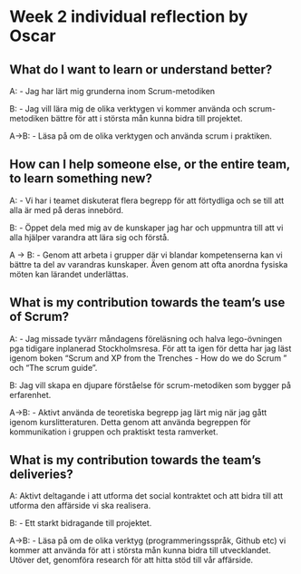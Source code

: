 
# Week 2 individual reflection by Oscar

## What do I want to learn or understand better?

A: - Jag har lärt mig grunderna inom Scrum-metodiken

B: - Jag vill lära mig de olika verktygen vi kommer använda och scrum-metodiken bättre för att i största mån kunna bidra till projektet.

A->B: - Läsa på om de olika verktygen och använda scrum i praktiken.

## How can I help someone else, or the entire team, to learn something new?

A: - Vi har i teamet diskuterat flera begrepp för att förtydliga och se till att alla är med på deras innebörd.

B: - Öppet dela med mig av de kunskaper jag har och uppmuntra till att vi alla hjälper varandra att lära sig och förstå.

A -> B: - Genom att arbeta i grupper där vi blandar kompetenserna kan vi bättre ta del av varandras kunskaper. Även genom att ofta anordna fysiska möten kan lärandet underlättas.

## What is my contribution towards the team’s use of Scrum?

A: - Jag missade tyvärr måndagens föreläsning och halva lego-övningen pga tidigare inplanerad Stockholmsresa. För att ta igen för detta har jag läst igenom boken “Scrum and XP from the Trenches - How do we do Scrum ” och “The scrum guide”.

B: Jag vill skapa en djupare förståelse för scrum-metodiken som bygger på erfarenhet.

A->B: - Aktivt använda de teoretiska begrepp jag lärt mig när jag gått igenom kurslitteraturen. Detta genom att använda begreppen för kommunikation i gruppen och praktiskt testa ramverket.

## What is my contribution towards the team’s deliveries?

A: Aktivt deltagande i att utforma det social kontraktet och att bidra till att utforma den affärside vi ska realisera.

B: - Ett starkt bidragande till projektet.

A->B: - Läsa på om de olika verktyg (programmeringsspråk, Github etc) vi kommer att använda för att i största mån kunna bidra till utvecklandet. Utöver det, genomföra research för att hitta stöd till vår affärside.

